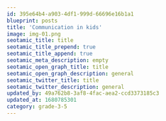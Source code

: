 ```yaml
---
id: 395e64b4-a903-4df1-999d-66696e16b1a1
blueprint: posts
title: 'Communication in kids'
image: img-01.png
seotamic_title: title
seotamic_title_prepend: true
seotamic_title_append: true
seotamic_meta_description: empty
seotamic_open_graph_title: title
seotamic_open_graph_description: general
seotamic_twitter_title: title
seotamic_twitter_description: general
updated_by: 49a762b8-3af8-4fac-aea2-ccd3373185c3
updated_at: 1680785301
category: grade-3-5
---
```

